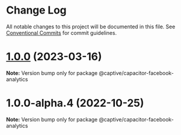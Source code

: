 # Change Log

All notable changes to this project will be documented in this file.
See [Conventional Commits](https://conventionalcommits.org) for commit guidelines.

# [1.0.0](https://github.com/Captive-Studio/capacitor-plugins/compare/@captive/capacitor-facebook-analytics@1.0.0-alpha.4...@captive/capacitor-facebook-analytics@1.0.0) (2023-03-16)

**Note:** Version bump only for package @captive/capacitor-facebook-analytics

# 1.0.0-alpha.4 (2022-10-25)

**Note:** Version bump only for package @captive/capacitor-facebook-analytics
